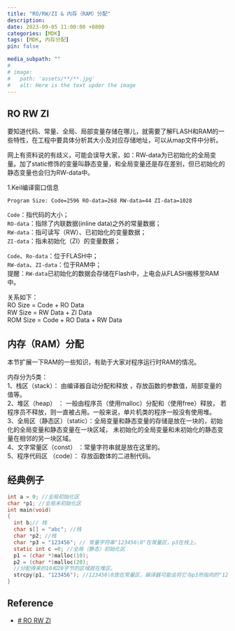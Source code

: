 ```yaml
---
title: "RO/RW/ZI & 内存（RAM）分配"
description: 
date: 2023-09-05 11:00:00 +0800
categories: [MDK]
tags: [MDK, 内存分配]
pin: false

media_subpath: ""
#
# image:
#   path: 'assets/**/**.jpg'
#   alt: Here is the text upder the image
---
```


## **RO RW ZI**  

要知道代码、常量、全局、局部变量存储在哪儿，就需要了解FLASH和RAM的一些特性，在工程中要具体分析其大小及对应存储地址，可以从map文件中分析。  

网上有资料说的有歧义，可能会误导大家，如：RW-data为已初始化的全局变量。加了static修饰的变量叫静态变量，和全局变量还是存在差别，但已初始化的静态变量也会归为RW-data中。

1.Keil编译窗口信息

`Program Size: Code=2596 RO-data=268 RW-data=44 ZI-data=1028`

`Code`：指代码的大小；  
`RO-data`：指除了内联数据(inline data)之外的常量数据；  
`RW-data`：指可读写（RW）、已初始化的变量数据；  
`ZI-data`：指未初始化（ZI）的变量数据；  

`Code`、`Ro-data`：位于FLASH中；  
`RW-data`、`ZI-data`：位于RAM中；  
提醒：`RW-data`已初始化的数据会存储在Flash中，上电会从FLASH搬移至RAM中。  

关系如下：  
RO  Size = Code + RO Data  
RW  Size = RW Data + ZI Data  
ROM Size = Code + RO Data + RW Data  

## **内存（RAM）分配**  
本节扩展一下RAM的一些知识，有助于大家对程序运行时RAM的情况。

内存分为5类：  
1、栈区（stack）： 由编译器自动分配和释放 ，存放函数的参数值，局部变量的值等。  
2、堆区（heap） ： 一般由程序员（使用malloc）分配和（使用free）释放， 若程序员不释放，则一直被占用。一般来说，单片机类的程序一般没有使用堆。  
3、全局区（静态区）（static）：全局变量和静态变量的存储是放在一块的，初始化的全局变量和静态变量在一块区域， 未初始化的全局变量和未初始化的静态变量在相邻的另一块区域。  
4、文字常量区（const） ：常量字符串就是放在这里的。   
5、程序代码区 （code）： 存放函数体的二进制代码。  

## 经典例子
```c
int a = 0; //全局初始化区
char *p1; //全局未初始化区
int main(void)
{
  int b;// 栈
  char s[] = "abc"; //栈
  char *p2; //栈
  char *p3 = "123456"; // 常量字符串"123456\0"在常量区，p3在栈上。
  static int c =0; //全局（静态）初始化区
  p1 = (char *)malloc(10);
  p2 = (char *)malloc(20);
  //分配得来的10和20字节的区域就在堆区。
  strcpy(p1, "123456"); //123456\0放在常量区，编译器可能会将它与p3所指向的"123456"优化成一个地方。
}
```


## Reference
- [# RO RW ZI](https://mp.weixin.qq.com/s/Ey9ZqHt05sXdwescFl2vZA)
